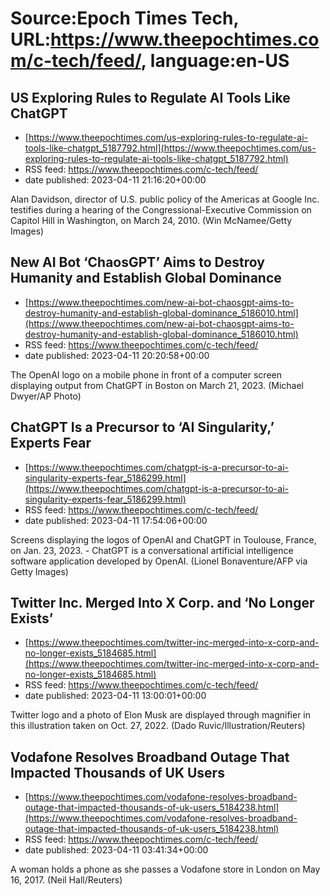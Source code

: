 # Source:Epoch Times Tech, URL:https://www.theepochtimes.com/c-tech/feed/, language:en-US

## US Exploring Rules to Regulate AI Tools Like ChatGPT
 - [https://www.theepochtimes.com/us-exploring-rules-to-regulate-ai-tools-like-chatgpt_5187792.html](https://www.theepochtimes.com/us-exploring-rules-to-regulate-ai-tools-like-chatgpt_5187792.html)
 - RSS feed: https://www.theepochtimes.com/c-tech/feed/
 - date published: 2023-04-11 21:16:20+00:00

Alan Davidson, director of U.S. public policy of the Americas at Google Inc. testifies during a hearing of the Congressional-Executive Commission on Capitol Hill in Washington, on March 24, 2010. (Win McNamee/Getty Images)

## New AI Bot ‘ChaosGPT’ Aims to Destroy Humanity and Establish Global Dominance
 - [https://www.theepochtimes.com/new-ai-bot-chaosgpt-aims-to-destroy-humanity-and-establish-global-dominance_5186010.html](https://www.theepochtimes.com/new-ai-bot-chaosgpt-aims-to-destroy-humanity-and-establish-global-dominance_5186010.html)
 - RSS feed: https://www.theepochtimes.com/c-tech/feed/
 - date published: 2023-04-11 20:20:58+00:00

The OpenAI logo on a mobile phone in front of a computer screen displaying output from ChatGPT in Boston on March 21, 2023. (Michael Dwyer/AP Photo)

## ChatGPT Is a Precursor to ‘AI Singularity,’ Experts Fear
 - [https://www.theepochtimes.com/chatgpt-is-a-precursor-to-ai-singularity-experts-fear_5186299.html](https://www.theepochtimes.com/chatgpt-is-a-precursor-to-ai-singularity-experts-fear_5186299.html)
 - RSS feed: https://www.theepochtimes.com/c-tech/feed/
 - date published: 2023-04-11 17:54:06+00:00

Screens displaying the logos of OpenAI and ChatGPT in Toulouse, France, on Jan. 23, 2023. - ChatGPT is a conversational artificial intelligence software application developed by OpenAI. (Lionel Bonaventure/AFP via Getty Images)

## Twitter Inc. Merged Into X Corp. and ‘No Longer Exists’
 - [https://www.theepochtimes.com/twitter-inc-merged-into-x-corp-and-no-longer-exists_5184685.html](https://www.theepochtimes.com/twitter-inc-merged-into-x-corp-and-no-longer-exists_5184685.html)
 - RSS feed: https://www.theepochtimes.com/c-tech/feed/
 - date published: 2023-04-11 13:00:01+00:00

Twitter logo and a photo of Elon Musk are displayed through magnifier in this illustration taken on Oct. 27, 2022. (Dado Ruvic/Illustration/Reuters)

## Vodafone Resolves Broadband Outage That Impacted Thousands of UK Users
 - [https://www.theepochtimes.com/vodafone-resolves-broadband-outage-that-impacted-thousands-of-uk-users_5184238.html](https://www.theepochtimes.com/vodafone-resolves-broadband-outage-that-impacted-thousands-of-uk-users_5184238.html)
 - RSS feed: https://www.theepochtimes.com/c-tech/feed/
 - date published: 2023-04-11 03:41:34+00:00

A woman holds a phone as she passes a Vodafone store in London on May 16, 2017. (Neil Hall/Reuters)

